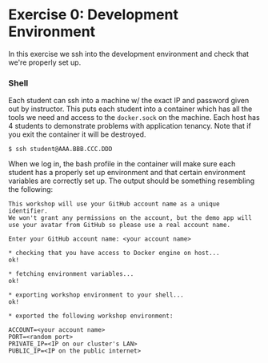 # Exercise 0: Development Environment

In this exercise we ssh into the development environment and check that we're properly set up.


### Shell

Each student can ssh into a machine w/ the exact IP and password given out by instructor. This puts each student into a container which has all the tools we need and access to the `docker.sock` on the machine. Each host has 4 students to demonstrate problems with application tenancy. Note that if you exit the container it will be destroyed.


```
$ ssh student@AAA.BBB.CCC.DDD
```

When we log in, the bash profile in the container will make sure each student has a properly set up environment and that certain environment variables are correctly set up. The output should be something resembling the following:

```
This workshop will use your GitHub account name as a unique identifier.
We won't grant any permissions on the account, but the demo app will
use your avatar from GitHub so please use a real account name.

Enter your GitHub account name: <your account name>

* checking that you have access to Docker engine on host...
ok!

* fetching environment variables...
ok!

* exporting workshop environment to your shell...
ok!

* exported the following workshop environment:

ACCOUNT=<your account name>
PORT=<random port>
PRIVATE_IP=<IP on our cluster's LAN>
PUBLIC_IP=<IP on the public internet>
```
